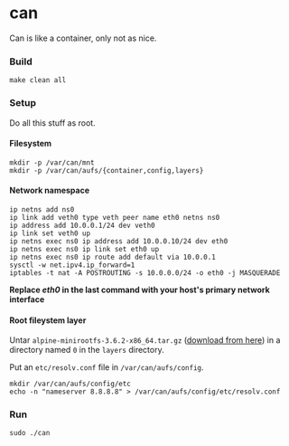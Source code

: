 can
===

Can is like a container, only not as nice.

### Build

```
make clean all
```

### Setup

Do all this stuff as root.

#### Filesystem
```
mkdir -p /var/can/mnt
mkdir -p /var/can/aufs/{container,config,layers}
```

#### Network namespace
```
ip netns add ns0
ip link add veth0 type veth peer name eth0 netns ns0
ip address add 10.0.0.1/24 dev veth0
ip link set veth0 up
ip netns exec ns0 ip address add 10.0.0.10/24 dev eth0
ip netns exec ns0 ip link set eth0 up
ip netns exec ns0 ip route add default via 10.0.0.1
sysctl -w net.ipv4.ip_forward=1
iptables -t nat -A POSTROUTING -s 10.0.0.0/24 -o eth0 -j MASQUERADE
```

**Replace *eth0* in the last command with your host's primary network interface**

#### Root fileystem layer

Untar `alpine-minirootfs-3.6.2-x86_64.tar.gz` ([download from here](https://alpinelinux.org/downloads/)) in a directory named `0` in the `layers` directory.

Put an `etc/resolv.conf` file in `/var/can/aufs/config`.

```
mkdir /var/can/aufs/config/etc
echo -n "nameserver 8.8.8.8" > /var/can/aufs/config/etc/resolv.conf
```

### Run

```
sudo ./can
```



